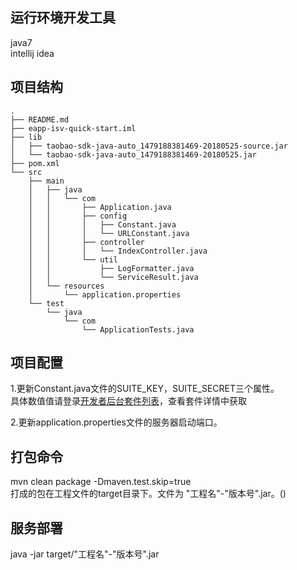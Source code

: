 
## 运行环境开发工具
java7  
intellij idea

## 项目结构
```
.
├── README.md
├── eapp-isv-quick-start.iml
├── lib
│   ├── taobao-sdk-java-auto_1479188381469-20180525-source.jar
│   └── taobao-sdk-java-auto_1479188381469-20180525.jar
├── pom.xml
└── src
    ├── main
    │   ├── java
    │   │   └── com
    │   │       ├── Application.java
    │   │       ├── config
    │   │       │   ├── Constant.java
    │   │       │   └── URLConstant.java
    │   │       ├── controller
    │   │       │   └── IndexController.java
    │   │       └── util
    │   │           ├── LogFormatter.java
    │   │           └── ServiceResult.java
    │   └── resources
    │       └── application.properties
    └── test
        └── java
            └── com
                └── ApplicationTests.java
```
                    
                
## 项目配置
1.更新Constant.java文件的SUITE_KEY，SUITE_SECRET三个属性。  
具体数值值请登录[开发者后台套件列表](http://open-dev.dingtalk.com/#/providerSuite?_k=j3e5en)，查看套件详情中获取      

2.更新application.properties文件的服务器启动端口。

## 打包命令
mvn clean package  -Dmaven.test.skip=true  
打成的包在工程文件的target目录下。文件为  "工程名"-"版本号".jar。()

## 服务部署    
java -jar  target/"工程名"-"版本号".jar
